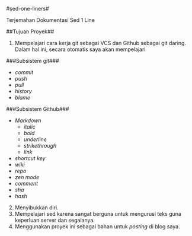 #sed-one-liners#

Terjemahan Dokumentasi Sed 1 Line

##Tujuan Proyek##

1. Mempelajari cara kerja git sebagai VCS dan Github sebagai git daring. Dalam hal ini, secara otomatis saya akan mempelajari
 
 ###Subsistem git###
 * _commit_
 * _push_
 * _pull_
 * _history_
 * _blame_
  
 ###Subsistem Github###
 * _Markdown_
   * _italic_
   * _bold_
   * _underline_
   * _strikethrough_
   * _link_
 * _shortcut key_
 * _wiki_
 * _repo_
 * _zen mode_
 * _comment_
 * _sha_
 * _hash_

2. Menyibukkan diri. 
3. Mempelajari sed karena sangat berguna untuk mengurusi teks guna keperluan server dan segalanya.
4. Menggunakan proyek ini sebagai bahan untuk _posting_ di blog saya.


